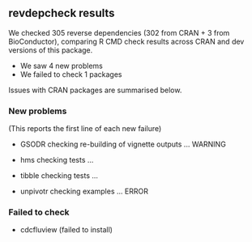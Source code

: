 ## revdepcheck results

We checked 305 reverse dependencies (302 from CRAN + 3 from BioConductor), comparing R CMD check results across CRAN and dev versions of this package.

 * We saw 4 new problems
 * We failed to check 1 packages

Issues with CRAN packages are summarised below.

### New problems
(This reports the first line of each new failure)

* GSODR
  checking re-building of vignette outputs ... WARNING

* hms
  checking tests ...

* tibble
  checking tests ...

* unpivotr
  checking examples ... ERROR

### Failed to check

* cdcfluview (failed to install)
